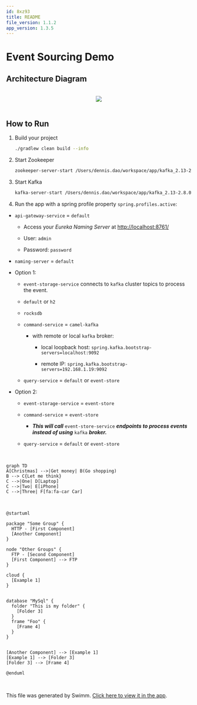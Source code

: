 ```yaml
---
id: 8xz93
title: README
file_version: 1.1.2
app_version: 1.3.5
---
```


# Event Sourcing Demo

## Architecture Diagram

<br/>

<div align="center"><img src="https://firebasestorage.googleapis.com/v0/b/swimmio-content/o/repositories%2FZ2l0aHViJTNBJTNBZXZlbnQtc291cmNpbmclM0ElM0FzaW1iYXRhaXNh%2Ff9bc45c0-4e36-4e23-8f72-65ae15079f8d.png?alt=media&token=b36e37e4-de5b-4297-bf42-eeb831c021a7" style="width:'100%'"/></div>

<br/>

## How to Run

1.  Build your project
    
    ```bash
    ./gradlew clean build --info
    ```
    
2.  Start Zookeeper
    
    ```bash
    zookeeper-server-start /Users/dennis.dao/workspace/app/kafka_2.13-2.8.0/config/zookeeper.properties
    ```
    
3.  Start Kafka
    
    ```bash
    kafka-server-start /Users/dennis.dao/workspace/app/kafka_2.13-2.8.0/config/server.properties
    ```
    
4.  Run the app with a spring profile property `spring.profiles.active`:
    

*   `api-gateway-service` = `default`
    
    *   Access your _Eureka Naming Server_ at [http://localhost:8761/](http://localhost:8761/)
        
    *   User: `admin`
        
    *   Password: `password`
        
*   `naming-server` = `default`
    
*   Option 1:
    
    *   `event-storage-service` connects to `kafka` cluster topics to process the event.
        
    *   `default` or `h2`
        
    *   `rocksdb`
        
    *   `command-service` = `camel-kafka`
        
        *   with remote or local `kafka` broker:
            
            *   local loopback host: `spring.kafka.bootstrap-servers=localhost:9092`
                
            *   remote IP: `spring.kafka.bootstrap-servers=192.168.1.19:9092`
                
    *   `query-service` = `default` or `event-store`
        
*   Option 2:
    
    *   `event-storage-service` = `event-store`
        
    *   `command-service` = `event-store`
        
        *   **_This will call_** `event-store-service` **_endpoints to process events instead of using_** `kafka` **_broker._**
            
    *   `query-service` = `default` or `event-store`

<br/>

<!--MERMAID {width:100}-->
```mermaid
graph TD
A[Christmas] -->|Get money| B(Go shopping)
B --> C{Let me think}
C -->|One| D[Laptop]
C -->|Two| E[iPhone]
C -->|Three| F[fa:fa-car Car]
```
<!--MCONTENT {content: "graph TD<br/>\nA\\[Christmas\\] \\-\\-\\>|Get money| B(Go shopping)<br/>\nB \\-\\-\\> C{Let me think}<br/>\nC \\-\\-\\>|One| D\\[Laptop\\]<br/>\nC \\-\\-\\>|Two| E\\[iPhone\\]<br/>\nC \\-\\-\\>|Three| F\\[fa:fa-car Car\\]"} --->

<br/>

```plantuml
@startuml

package "Some Group" {
  HTTP - [First Component]
  [Another Component]
}

node "Other Groups" {
  FTP - [Second Component]
  [First Component] --> FTP
}

cloud {
  [Example 1]
}


database "MySql" {
  folder "This is my folder" {
    [Folder 3]
  }
  frame "Foo" {
    [Frame 4]
  }
}


[Another Component] --> [Example 1]
[Example 1] --> [Folder 3]
[Folder 3] --> [Frame 4]

@enduml
```

<br/>

This file was generated by Swimm. [Click here to view it in the app](https://app.swimm.io/repos/Z2l0aHViJTNBJTNBZXZlbnQtc291cmNpbmclM0ElM0FzaW1iYXRhaXNh/docs/8xz93).
